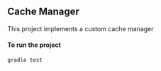 Cache Manager
------------------------------------

This project implements a custom cache manager


#### To run the project

```bash
gradle test
```
